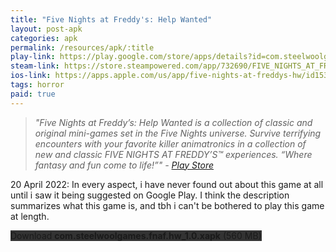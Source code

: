 ```yaml
---
title: "Five Nights at Freddy's: Help Wanted"
layout: post-apk
categories: apk
permalink: /resources/apk/:title
play-link: https://play.google.com/store/apps/details?id=com.steelwoolgames.fnaf.hw
steam-link: https://store.steampowered.com/app/732690/FIVE_NIGHTS_AT_FREDDYS_HELP_WANTED/
ios-link: https://apps.apple.com/us/app/five-nights-at-freddys-hw/id1531524438
tags: horror
paid: true
---
```


> _"Five Nights at Freddy’s: Help Wanted is a collection of classic and original mini-games set in the Five Nights universe. Survive terrifying encounters with your favorite killer animatronics in a collection of new and classic FIVE NIGHTS AT FREDDY’S™ experiences. “Where fantasy and fun come to life!”" - <a href="https://play.google.com/store/apps/details?id=com.steelwoolgames.fnaf.hw">Play Store</a>_

<timestamp>20 April 2022:</timestamp> In every aspect, i have never found out about this game at all until i saw it being suggested on Google Play. I think the description summarizes what this game is, and tbh i can't be bothered to play this game at length.

<div class="text-center">
    <a class="btn btn-dark btn-block w-100" onclick='apk("com.steelwoolgames.fnaf.hw_1.0.xapk")' style="text-decoration: none; background-color: #333;"> Download <b>com.steelwoolgames.fnaf.hw_1.0.xapk</b> (560 MB)</a>
</div>
